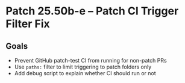 # Patch 25.50b-e – Patch CI Trigger Filter Fix

## Goals
- Prevent GitHub patch-test CI from running for non-patch PRs
- Use `paths:` filter to limit triggering to patch folders only
- Add debug script to explain whether CI should run or not
